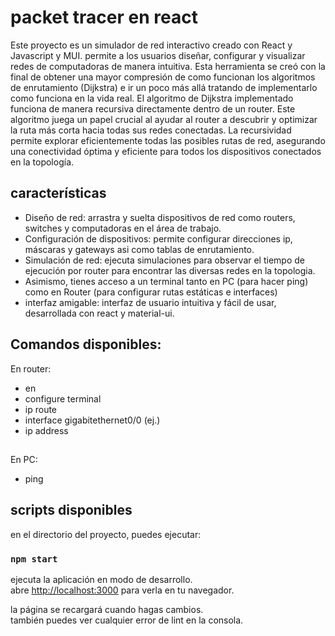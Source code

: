 # packet tracer en react

Este proyecto es un simulador de red interactivo creado con React y Javascript y MUI. permite a los usuarios diseñar, configurar y visualizar redes de computadoras de manera intuitiva.
Esta herramienta se creó con la final de obtener una mayor compresión de como funcionan los algoritmos de enrutamiento (Dijkstra) e ir un poco más allá tratando de implementarlo como funciona en la vida real.
El algoritmo de Dijkstra implementado funciona de manera recursiva directamente dentro de un router. Este algoritmo juega un papel crucial al ayudar al router a descubrir y optimizar la ruta más corta hacia todas sus redes conectadas. La recursividad permite explorar eficientemente todas las posibles rutas de red, asegurando una conectividad óptima y eficiente para todos los dispositivos conectados en la topología.

## características
- Diseño de red: arrastra y suelta dispositivos de red como routers, switches y computadoras en el área de trabajo.
- Configuración de dispositivos: permite configurar direcciones ip, máscaras y gateways asi como tablas de enrutamiento.
- Simulación de red: ejecuta simulaciones para observar el tiempo de ejecución por router para encontrar las diversas redes en la topologia.
- Asimismo, tienes acceso a un terminal tanto en PC (para hacer ping) como en Router (para configurar rutas estáticas e interfaces)
- interfaz amigable: interfaz de usuario intuitiva y fácil de usar, desarrollada con react y material-ui.
## Comandos disponibles:
En router:
  - en
  - configure terminal
  - ip route
  - interface gigabitethernet0/0 (ej.) 
  - ip address
##
En PC:
  - ping


## scripts disponibles

en el directorio del proyecto, puedes ejecutar:

### `npm start`

ejecuta la aplicación en modo de desarrollo.\
abre [http://localhost:3000](http://localhost:3000) para verla en tu navegador.

la página se recargará cuando hagas cambios.\
también puedes ver cualquier error de lint en la consola.
